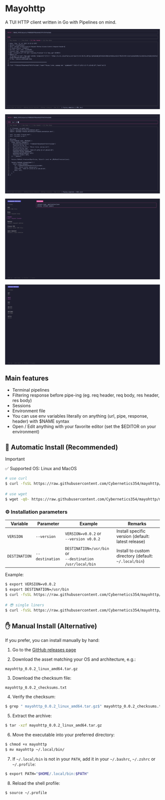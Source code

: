 # Mayohttp

A TUI HTTP client written in Go with Pipelines on mind.

![preview](./readme/preview.png "TUI Preview")

![piping](./readme/pipe_preview.png "Piping Preview")

![command pallete](./readme/command_pallete.png "Command Pallete")

![select method](./readme/select_method.png "Select Method")

## Main features

- Terminal pipelines
- Filtering response before pipe-ing (eg. req header, req body, res header, res body)
- Sessions
- Environment file
- You can use env variables literally on anything (url, pipe, response, header) with $NAME syntax
- Open / Edit anything with your favorite editor (set the $EDITOR on your environment)

## 🚀 Automatic Install (Recommended)
> [!IMPORTANT]  
> ✅ Supported OS: Linux and MacOS

```bash
# use curl
$ curl -fsSL https://raw.githubusercontent.com/Cybernetics354/mayohttp/main/.scripts/install.sh | sh

# use wget
$ wget -qO- https://raw.githubusercontent.com/Cybernetics354/mayohttp/main/.scripts/install.sh | sh
```

### ⚙️ Installation parameters
| Variable      | Parameter       | Example                                                     | Remarks                                               |
|---------------|-----------------|-------------------------------------------------------------|-------------------------------------------------------|
| `VERSION`     | `--version`     | `VERSION=v0.0.2` or<br>`--version v0.0.2`                   | Install specific version (default: latest release)    |
| `DESTINATION` | `--destination` | `DESTINATION=/usr/bin` or<br>`--destination /usr/local/bin` | Install to custom directory (default: `~/.local/bin`) |

Example:
```bash
$ export VERSION=v0.0.2
$ export DESTINATION=/usr/bin
$ curl -fsSL https://raw.githubusercontent.com/Cybernetics354/mayohttp/main/.scripts/install.sh | sh

# 😎 single liners
$ curl -fsSL https://raw.githubusercontent.com/Cybernetics354/mayohttp/main/.scripts/install.sh | VERSION=v0.0.2 DESTINATION=/usr/bin sh
```

## ✋ Manual Install (Alternative)
If you prefer, you can install manually by hand:

1. Go to the [GitHub releases page](https://github.com/Cybernetics354/mayohttp/releases)

2. Download the asset matching your OS and architecture, e.g.:
```
mayohttp_0.0.2_linux_amd64.tar.gz
```

3. Download the checksum file:
```
mayohttp_0.0.2_checksums.txt
```

4. Verify the checksum:
```bash
$ grep " mayohttp_0.0.2_linux_amd64.tar.gz$" mayohttp_0.0.2_checksums.txt | sha256sum -c -
```

5. Extract the archive:
```bash
$ tar -xzf mayohttp_0.0.2_linux_amd64.tar.gz
```

6. Move the executable into your preferred directory:
```bash
$ chmod +x mayohttp
$ mv mayohttp ~/.local/bin/
```

7. If `~/.local/bin` is not in your `PATH`, add it in your `~/.bashrc`, `~/.zshrc` or `~/.profile`:
```bash
$ export PATH="$HOME/.local/bin:$PATH"
```

8. Reload the shell profile:
```bash
$ source ~/.profile
```
